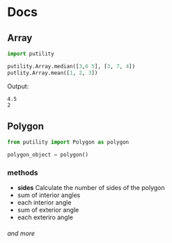 # Docs

## Array
```python
import putility

putility.Array.median([3,6 5], [3, 7, 4])
putlity.Array.mean([1, 2, 3])

```

Output:
```
4.5
2
```


## Polygon
```python
from putility import Polygon as polygon

polygon_object = polygon()
```

### methods
- **sides**
	Calculate the number of sides of the polygon
- sum of interior angles
- each interior angle
-  sum of exterior angle
- each exteriro angle


###### and more
